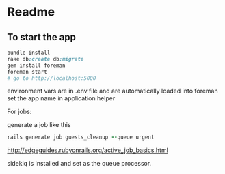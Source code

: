 # Readme

## To start the app

```ruby
bundle install
rake db:create db:migrate
gem install foreman
foreman start
# go to http://localhost:5000
```

environment vars are in .env file and are automatically loaded into foreman
set the app name in application helper

For jobs:

generate a job like this
```ruby
rails generate job guests_cleanup --queue urgent
```
http://edgeguides.rubyonrails.org/active_job_basics.html

sidekiq is installed and set as the queue processor.
